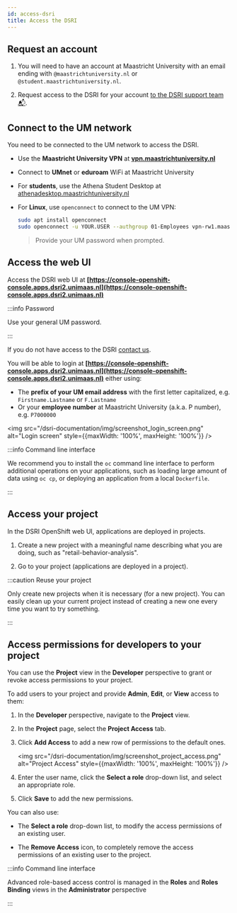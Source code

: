 ```yaml
---
id: access-dsri
title: Access the DSRI
---
```


## Request an account

1. You will need to have an account at Maastricht University with an email ending with `@maastrichtuniversity.nl` or `@student.maastrichtuniversity.nl`.

2. Request access to the DSRI for your account  [to the DSRI support team 📬](mailto:dsri-support-l@maastrichtuniversity.nl).


## Connect to the UM network

You need to be connected to the UM network to access the DSRI.

* Use the **Maastricht University VPN** at **[vpn.maastrichtuniversity.nl](https://vpn.maastrichtuniversity.nl/)**
* Connect to **UMnet** or **eduroam** WiFi at Maastricht University
* For **students**, use the Athena Student Desktop at [athenadesktop.maastrichtuniversity.nl](https://athenadesktop.maastrichtuniversity.nl)

* For **Linux**, use `openconnect` to connect to the UM VPN:

  ```bash
  sudo apt install openconnect
  sudo openconnect -u YOUR.USER --authgroup 01-Employees vpn-rw1.maastrichtuniversity.nl
  ```

  > Provide your UM password when prompted.

## Access the web UI

Access the DSRI web UI at **[https://console-openshift-console.apps.dsri2.unimaas.nl](https://console-openshift-console.apps.dsri2.unimaas.nl)**

:::info Password

Use your general UM password.

:::

If you do not have access to the DSRI [contact us](mailto:dsri-support-l@maastrichtuniversity.nl).

You will be able to login at **[https://console-openshift-console.apps.dsri2.unimaas.nl](https://console-openshift-console.apps.dsri2.unimaas.nl)** either using:

* The **prefix of your UM email address** with the first letter capitalized, e.g. `Firstname.Lastname` or `F.Lastname`
* Or your **employee number** at Maastricht University (a.k.a. P number), e.g. `P7000000`

<img src="/dsri-documentation/img/screenshot_login_screen.png" alt="Login screen" style={{maxWidth: '100%', maxHeight: '100%'}} />

:::info Command line interface

We recommend you to install the `oc` command line interface to perform additional operations on your applications, such as loading large amount of data using `oc cp`, or deploying an application from a local `Dockerfile`.

:::

## Access your project

In the DSRI OpenShift web UI, applications are deployed in projects.

1. Create a new project with a meaningful name describing what you are doing, such as "retail-behavior-analysis".

2. Go to your project (applications are deployed in a project).

:::caution Reuse your project

Only create new projects when it is necessary (for a new project). You can easily clean up your current project instead of creating a new one every time you want to try something.

:::

<!--

<img src="/dsri-documentation/img/screenshot_go_to_project.png" alt="Login screen" style={{maxWidth: '100%', maxHeight: '100%'}} />

-->

## Access permissions for developers to your project

You can use the **Project** view in the **Developer** perspective to grant or revoke access permissions to your project.

To add users to your project and provide **Admin**, **Edit**, or **View** access to them:

1. In the **Developer** perspective, navigate to the **Project** view.

2. In the **Project** page, select the **Project Access** tab.

3. Click **Add Access** to add a new row of permissions to the default ones.

   <img src="/dsri-documentation/img/screenshot_project_access.png" alt="Project Access" style={{maxWidth: '100%', maxHeight: '100%'}} />

4. Enter the user name, click the **Select a role** drop-down list, and select an appropriate role.

5. Click **Save** to add the new permissions.

You can also use:

- The **Select a role** drop-down list, to modify the access permissions of an existing user.

- The **Remove Access** icon, to completely remove the access permissions of an existing user to the project.

:::info Command line interface

  Advanced role-based access control is managed in the **Roles** and **Roles Binding** views in the **Administrator** perspective

:::

  